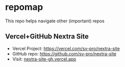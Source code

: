 # repomap
This repo helps navigate other (important) repos

## Vercel+GitHub Nextra Site 

* Vercel Project: https://vercel.com/sv-pro/nextra-site
* GitHub repo: https://github.com/sv-pro/nextra-site
* Visit: [nextra-site-gh.vercel.app](https://nextra-site-gh.vercel.app/)
